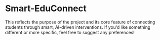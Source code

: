 # Smart-EduConnect
This reflects the purpose of the project and its core feature of connecting students through smart, AI-driven interventions. If you'd like something different or more specific, feel free to suggest any preferences!

